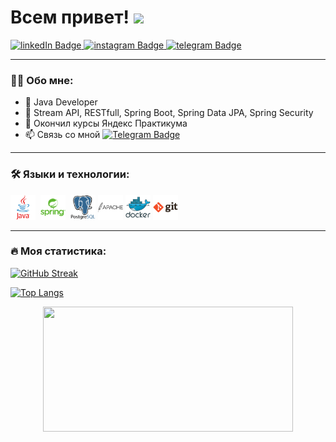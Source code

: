 <h1>
  Всем привет!
  <img src="https://media.giphy.com/media/hvRJCLFzcasrR4ia7z/giphy.gif" width="30px"/>
</h1>

<div id="badges">
  <a href="https://www.linkedin.com/in/pavel-mikhailov-57852b25b/">
    <img src="https://img.shields.io/badge/LinkedIn-black?style=for-the-badge&logo=linkedin&logoColor=white" alt="linkedIn Badge"/>
  </a>
  <a href="https://instagram.com/mikhailov_pi">
    <img src="https://img.shields.io/badge/Instagram-black?style=for-the-badge&logo=instagram&logoColor=white" alt="instagram Badge"/>
  </a>
  <a href="https://t.me/mikhailov_pi">
    <img src="https://img.shields.io/badge/Telegram-black?style=for-the-badge&logo=telegram&logoColor=white" alt="telegram Badge"/>
  </a>                                                                                                                           
</div>                                                                                                                         
                                                                                                                                
---
                                                                                                                                 
### 👨‍💻 Обо мне:                                                                                                                                 
- 📔 Java Developer
- 🤟 Stream API, RESTfull, Spring Boot, Spring Data JPA, Spring Security 
- 📖 Окончил курсы Яндекс Практикума                                                                                                                                
- 📫 Связь со мной [![Telegram Badge](https://img.shields.io/badge/-mikhailov_pi-black?style=flat&logo=Telegram&logoColor=white)](https://t.me/mikhailov_pi)

---                                                                                                                                 
   
### 🛠️ Языки и технологии:

<div>
  <img src="https://github.com/devicons/devicon/blob/master/icons/java/java-original-wordmark.svg" title="Java" alt="Java" width="40" height="40"/>&nbsp;
  <img src="https://github.com/devicons/devicon/blob/master/icons/spring/spring-original-wordmark.svg" title="Spring" alt="Spring" width="40" height="40"/>&nbsp;
  <img src="https://github.com/devicons/devicon/blob/master/icons/postgresql/postgresql-original-wordmark.svg" title="PostgreSQL" **alt="PostgreSQL" width="40" height="40"/>
  <img src="https://github.com/devicons/devicon/blob/master/icons/apache/apache-line-wordmark.svg" title="Apache Maven" **alt="Apache Maven" width="40" height="40"/>
  <img src="https://github.com/devicons/devicon/blob/master/icons/docker/docker-original-wordmark.svg" title="Docker" **alt="Docker" width="40" height="40"/>
  <img src="https://github.com/devicons/devicon/blob/master/icons/git/git-original-wordmark.svg" title="Git" **alt="Git" width="40" height="40"/>
</div>             
                                                                                                                                               
--- 

### 🔥 Моя статистика:                                                                                                                                              
                                                                                                                                               
[![GitHub Streak](http://github-readme-streak-stats.herokuapp.com?user=mikhailovPI&theme=dark&hide_border=true&border_radius=1&date_format=j%20M%5B%20Y%5D&background=000000&border=FFFFFF&stroke=FFFFFF&ring=FFFFFF)](https://git.io/streak-stats)
                                                                                                                                              
[![Top Langs](https://github-readme-stats.vercel.app/api/top-langs/?username=mikhailovPI&layout=compact&theme=vision-friendly-dark)](https://github.com/anuraghazra/github-readme-stats)
                                                                                                                                               
<div align="center">
  <img src="https://media.giphy.com/media/zOvBKUUEERdNm/giphy.gif" width="400" height="200"/>
</div>
                                                                                                
<div id="header" align="center">                                                                                                                                
<img src="https://komarev.com/ghpvc/?username=mikhailovPi&style=flat-square&color=red" alt=""/>
</div>                                                                                     
